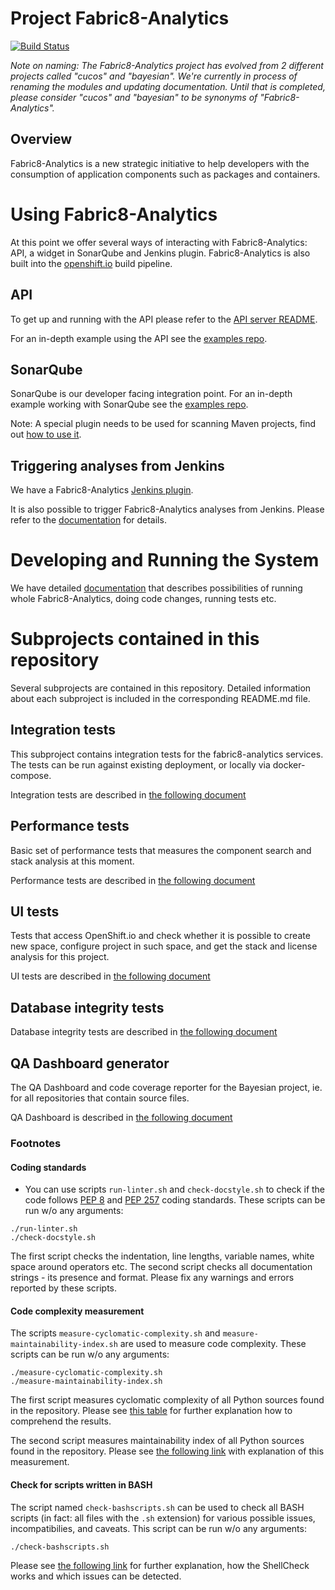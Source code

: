 # Project Fabric8-Analytics

[![Build Status](https://ci.centos.org/buildStatus/icon?job=devtools-e2e-fabric8-analytics)](https://ci.centos.org/job/devtools-e2e-fabric8-analytics/)

*Note on naming: The Fabric8-Analytics project has evolved from 2 different projects called "cucos" and "bayesian". We're currently in process of renaming the modules and updating documentation. Until that is completed, please consider "cucos" and "bayesian" to be synonyms of "Fabric8-Analytics".*

## Overview

Fabric8-Analytics is a new strategic initiative to help developers with the consumption of application components such as packages and containers.

# Using Fabric8-Analytics

At this point we offer several ways of interacting with Fabric8-Analytics: API, a widget in SonarQube and Jenkins plugin. Fabric8-Analytics is also built into the [openshift.io](https://openshift.io) build pipeline.

## API

To get up and running with the API please refer to the [API server README](https://github.com/fabric8-analytics/fabric8-analytics-server/blob/master/README.md).

For an in-depth example using the API see the [examples repo](https://github.com/fabric8-analytics/examples).

## SonarQube

SonarQube is our developer facing integration point. For an in-depth example working with SonarQube see the [examples repo](https://github.com/fabric8-analytics/examples).

Note: A special plugin needs to be used for scanning Maven projects, find out [how to use it](https://github.com/fabric8-analytics/fabric8-analytics-sonarqube-plugin).

## Triggering analyses from Jenkins

We have a Fabric8-Analytics [Jenkins plugin](https://github.com/fabric8-analytics/fabric8-analytics-jenkins-plugin).

It is also possible to trigger Fabric8-Analytics analyses from Jenkins. Please refer to the [documentation](https://github.com/fabric8-analytics/fabric8-analytics-sonarqube-plugin/blob/master/docs/running_from_jenkins.md) for details.

# Developing and Running the System

We have detailed [documentation](https://github.com/fabric8-analytics/fabric8-analytics-deployment/blob/master/README.md) that describes possibilities of running whole Fabric8-Analytics, doing code changes, running tests etc.

# Subprojects contained in this repository

Several subprojects are contained in this repository. Detailed information about each subproject is included in the corresponding README.md file.


## Integration tests

This subproject contains integration tests for the fabric8-analytics services. The tests can be run against existing deployment, or locally via docker-compose.

Integration tests are described in [the following document](integration-tests/README.md)


## Performance tests

Basic set of performance tests that measures the component search and stack analysis at this moment.

Performance tests are described in [the following document](perf-tests/README.md)


## UI tests

Tests that access OpenShift.io and check whether it is possible to create new space, configure project in such space, and get the stack and license analysis for this project.

UI tests are described in [the following document](ui-tests/README.md)


## Database integrity tests

Database integrity tests are described in [the following document](db-integrity-tests/README.md)


## QA Dashboard generator

The QA Dashboard and code coverage reporter for the Bayesian project, ie. for all repositories that contain source files.

QA Dashboard is described in [the following document](dashboard/README.md)


### Footnotes

#### Coding standards

- You can use scripts `run-linter.sh` and `check-docstyle.sh` to check if the code follows [PEP 8](https://www.python.org/dev/peps/pep-0008/) and [PEP 257](https://www.python.org/dev/peps/pep-0257/) coding standards. These scripts can be run w/o any arguments:

```
./run-linter.sh
./check-docstyle.sh
```

The first script checks the indentation, line lengths, variable names, white space around operators etc. The second
script checks all documentation strings - its presence and format. Please fix any warnings and errors reported by these
scripts.

#### Code complexity measurement

The scripts `measure-cyclomatic-complexity.sh` and `measure-maintainability-index.sh` are used to measure code complexity. These scripts can be run w/o any arguments:

```
./measure-cyclomatic-complexity.sh
./measure-maintainability-index.sh
```

The first script measures cyclomatic complexity of all Python sources found in the repository. Please see [this table](https://radon.readthedocs.io/en/latest/commandline.html#the-cc-command) for further explanation how to comprehend the results.

The second script measures maintainability index of all Python sources found in the repository. Please see [the following link](https://radon.readthedocs.io/en/latest/commandline.html#the-mi-command) with explanation of this measurement.

#### Check for scripts written in BASH

The script named `check-bashscripts.sh` can be used to check all BASH scripts (in fact: all files with the `.sh` extension) for various possible issues, incompatibilies, and caveats. This script can be run w/o any arguments:

```
./check-bashscripts.sh
```

Please see [the following link](https://github.com/koalaman/shellcheck) for further explanation, how the ShellCheck works and which issues can be detected.

